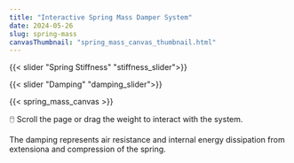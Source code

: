 ```yaml
---
title: "Interactive Spring Mass Damper System"
date: 2024-05-26
slug: spring-mass
canvasThumbnail: "spring_mass_canvas_thumbnail.html"
---
```


{{< slider "Spring Stiffness" "stiffness_slider">}}

{{< slider "Damping" "damping_slider">}}

{{< spring_mass_canvas >}}

🖱️ Scroll the page or drag the weight to interact with the system.

The damping represents air resistance and internal energy dissipation from extensiona and compression of the spring.